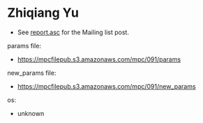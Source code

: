 # Zhiqiang Yu
* See [report.asc](./report.asc) for the Mailing list post.

params file:
* https://mpcfilepub.s3.amazonaws.com/mpc/091/params

new_params file:
* https://mpcfilepub.s3.amazonaws.com/mpc/091/new_params

os: 
* unknown

